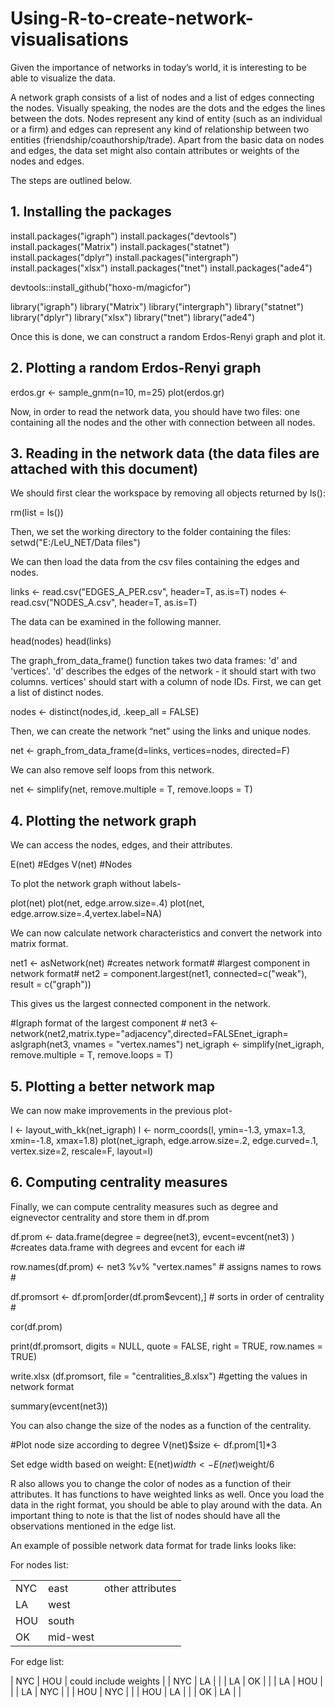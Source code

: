 # Using-R-to-create-network-visualisations

Given the importance of networks in today’s world, it is interesting to be able to visualize the data. 

A network graph consists of a list of nodes and a list of edges connecting the nodes. Visually speaking, the nodes are the dots and the edges the lines between the dots. Nodes represent any kind of entity (such as an individual or a firm) and edges can represent any kind of relationship between two entities (friendship/coauthorship/trade). Apart from the basic data on nodes and edges, the data set might also contain attributes or weights of the nodes and edges. 

The steps are outlined below.

## 1. Installing the packages 

install.packages("igraph")
install.packages("devtools")
install.packages("Matrix")
install.packages("statnet")
install.packages("dplyr")
install.packages("intergraph")
install.packages("xlsx")
install.packages("tnet")
install.packages("ade4")

devtools::install_github("hoxo-m/magicfor")

library("igraph")
library("Matrix")
library("intergraph")
library("statnet")
library("dplyr")
library("xlsx")
library("tnet")
library("ade4")

Once this is done, we can construct a random Erdos-Renyi graph and plot it.


## 2. Plotting a random Erdos-Renyi graph 

erdos.gr <- sample_gnm(n=10, m=25) 
plot(erdos.gr)

Now, in order to read the network data, you should have two files: one containing all the nodes and the other with connection between all nodes. 

## 3.	Reading in the network data (the data files are attached with this document)

We should first clear the workspace by removing all objects returned by ls():

rm(list = ls()) 

Then, we set the working directory to the folder containing the files:
setwd("E:/LeU_NET/Data files") 

We can then load the data from the csv files containing the edges and nodes. 

links <- read.csv("EDGES_A_PER.csv", header=T, as.is=T)
nodes <- read.csv("NODES_A.csv", header=T, as.is=T)

The data can be examined in the following manner. 

head(nodes)
head(links)

The graph_from_data_frame() function takes two data frames: 'd' and 'vertices'. 'd' describes the edges of the network - it should start with two columns. vertices' should start with a column of node IDs. First, we can get a list of distinct nodes. 

nodes <- distinct(nodes,id, .keep_all = FALSE)

Then, we can create the network “net” using the links and unique nodes. 

net <- graph_from_data_frame(d=links, vertices=nodes, directed=F)

We can also remove self loops from this network. 

net <- simplify(net, remove.multiple = T, remove.loops = T) 


## 4. Plotting the network graph

We can access the nodes, edges, and their attributes. 

E(net) #Edges 
V(net) #Nodes

To plot the network graph without labels-

plot(net)
plot(net, edge.arrow.size=.4)
plot(net, edge.arrow.size=.4,vertex.label=NA)

We can now calculate network characteristics and convert the network into matrix format. 

net1 <- asNetwork(net)   #creates network format#
#largest component in network format# 
net2 = component.largest(net1, connected=c("weak"), result = c("graph"))  

This gives us the largest connected component in the network. 

#Igraph format of the largest component #
net3 <- network(net2,matrix.type="adjacency",directed=FALSEnet_igraph= asIgraph(net3, vnames = "vertex.names") 
net_igraph <- simplify(net_igraph, remove.multiple = T, remove.loops = T)

## 5. Plotting a better network map

We can now make improvements in the previous plot-

l <- layout_with_kk(net_igraph)
l <- norm_coords(l, ymin=-1.3, ymax=1.3, xmin=-1.8, xmax=1.8)
plot(net_igraph, edge.arrow.size=.2, edge.curved=.1, vertex.size=2, rescale=F, layout=l)


## 6. Computing centrality measures

Finally, we can compute centrality measures such as degree and eignevector centrality and store them in df.prom

df.prom <- data.frame(degree = degree(net3), evcent=evcent(net3) )   #creates data.frame with degrees and evcent for each i#

row.names(df.prom) <- net3 %v% "vertex.names"    # assigns names to rows #

df.promsort <- df.prom[order(df.prom$evcent),] # sorts in order of centrality #

cor(df.prom)

print(df.promsort, digits = NULL, quote = FALSE, right = TRUE, row.names = TRUE)

write.xlsx (df.promsort, file = "centralities_8.xlsx") #getting the values in network format

summary(evcent(net3)) 

You can also change the size of the nodes as a function of the centrality.

#Plot node size according to degree
V(net)$size <- df.prom[1]*3

Set edge width based on weight:
E(net)$width <- E(net)$weight/6

R also allows you to change the color of nodes as a function of their attributes. It has functions to have weighted links as well. Once you load the data in the right format, you should be able to play around with the data. An important thing to note is that the list of nodes should have all the observations mentioned in the edge list. 

An example of possible network data format for trade links looks like:

For nodes list:


|       |          |                   |
| :---  | :---     | :---              |
| NYC   | east     | other attributes  |
| LA    | west     |                   |
| HOU   | south    |                   |
| OK    | mid-west |                   |


For edge list:

| NYC   | HOU      | could include weights  |
| NYC   | LA       |                        |
| LA    | OK       |                        |
| LA    | HOU      |                        |
| LA    | NYC      |                        |
| HOU   | NYC      |                        |
| HOU   | LA       |                        |
| OK    | LA       |                        |
